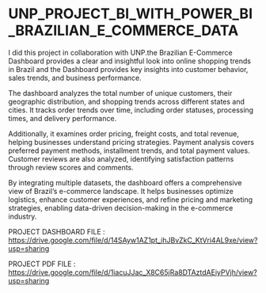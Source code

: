 # UNP_PROJECT_BI_WITH_POWER_BI_BRAZILIAN_E_COMMERCE_DATA

I did this project in collaboration with UNP.the Brazilian E-Commerce Dashboard provides a clear and insightful look into online shopping trends in Brazil and
the Dashboard provides key insights into customer behavior, sales trends, and business performance.

The dashboard analyzes the total number of unique customers, their geographic distribution, and shopping trends across different states and cities. It tracks order trends over time, including order statuses, processing times, and delivery performance.

Additionally, it examines order pricing, freight costs, and total revenue, helping businesses understand pricing strategies. Payment analysis covers preferred payment methods, installment trends, and total payment values. Customer reviews are also analyzed, identifying satisfaction patterns through review scores and comments.

By integrating multiple datasets, the dashboard offers a comprehensive view of Brazil’s e-commerce landscape. It helps businesses optimize logistics, enhance customer experiences, and refine pricing and marketing strategies, enabling data-driven decision-making in the e-commerce industry.


PROJECT DASHBOARD FILE : https://drive.google.com/file/d/14SAyw1AZ1pt_ihJBvZkC_KtVri4AL9xe/view?usp=sharing

PROJECT PDF FILE : https://drive.google.com/file/d/1iacuJJac_X8C65jRa8DTAztdAEiyPVjh/view?usp=sharing
